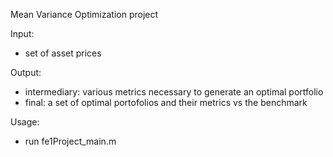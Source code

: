 Mean Variance Optimization project

Input:
- set of asset prices

Output:
- intermediary: various metrics necessary to generate an optimal portfolio
- final: a set of optimal portofolios and their metrics vs the benchmark

Usage:
- run fe1Project_main.m
